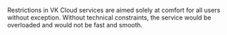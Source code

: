 Restrictions in VK Cloud services are aimed solely at comfort for all users without exception. Without technical constraints, the service would be overloaded and would not be fast and smooth.
